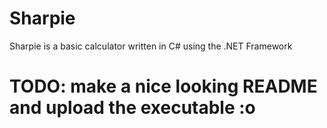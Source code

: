 # Sharpie
Sharpie is a basic calculator written in C# using the .NET Framework
# TODO: make a nice looking README and upload the executable :o
